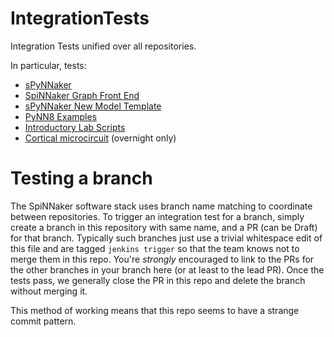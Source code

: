 # IntegrationTests
Integration Tests unified over all repositories.


In particular, tests:
* [sPyNNaker](https://github.com/SpiNNakerManchester/sPyNNaker)
* [SpiNNaker Graph Front End](https://github.com/SpiNNakerManchester/SpiNNakerGraphFrontEnd)
* [sPyNNaker New Model Template](https://github.com/SpiNNakerManchester/sPyNNaker8NewModelTemplate)
* [PyNN8 Examples](https://github.com/SpiNNakerManchester/PyNN8Examples)
* [Introductory Lab Scripts](https://github.com/SpiNNakerManchester/IntroLab)
* [Cortical microcircuit](https://github.com/SpiNNakerManchester/microcircuit_model) (overnight only)

# Testing a branch
The SpiNNaker software stack uses branch name matching to coordinate between repositories. To trigger an integration test for a branch, simply create a branch in this repository with same name, and a PR (can be Draft) for that branch. Typically such branches just use a trivial whitespace edit of this file and are tagged `jenkins trigger` so that the team knows not to merge them in this repo. You're _strongly_ encouraged to link to the PRs for the other branches in your branch here (or at least to the lead PR). Once the tests pass, we generally close the PR in this repo and delete the branch without merging it.

This method of working means that this repo seems to have a strange commit pattern.
